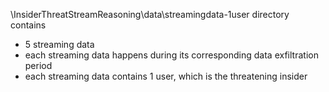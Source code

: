 \InsiderThreatStreamReasoning\data\streamingdata-1user directory contains 
* 5 streaming data
* each streaming data happens during its corresponding data exfiltration period
* each streaming data contains 1 user, which is the threatening insider
